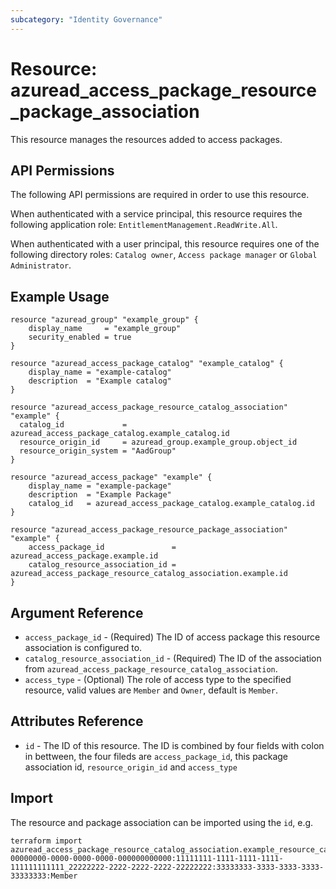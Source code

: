 ```yaml
---
subcategory: "Identity Governance"
---
```


# Resource: azuread_access_package_resource_package_association
This resource manages the resources added to access packages.

## API Permissions
The following API permissions are required in order to use this resource.

When authenticated with a service principal, this resource requires the following application role: `EntitlementManagement.ReadWrite.All`.

When authenticated with a user principal, this resource requires one of the following directory roles: `Catalog owner`, `Access package manager` or `Global Administrator`.

## Example Usage
```
resource "azuread_group" "example_group" {
	display_name     = "example_group"
	security_enabled = true
}

resource "azuread_access_package_catalog" "example_catalog" {
	display_name = "example-catalog"	
  	description  = "Example catalog"
}

resource "azuread_access_package_resource_catalog_association" "example" {
  catalog_id             = azuread_access_package_catalog.example_catalog.id
  resource_origin_id     = azuread_group.example_group.object_id
  resource_origin_system = "AadGroup"
}

resource "azuread_access_package" "example" {
	display_name = "example-package"
	description  = "Example Package"
	catalog_id   = azuread_access_package_catalog.example_catalog.id
}

resource "azuread_access_package_resource_package_association" "example" {
	access_package_id               = azuread_access_package.example.id
	catalog_resource_association_id = azuread_access_package_resource_catalog_association.example.id
}
```

## Argument Reference

* `access_package_id` - (Required) The ID of access package this resource association is configured to.
* `catalog_resource_association_id` - (Required) The ID of the association from `azuread_access_package_resource_catalog_association`.
* `access_type` - (Optional) The role of access type to the specified resource, valid values are `Member` and `Owner`, default is `Member`.

## Attributes Reference
* `id` - The ID of this resource. The ID is combined by four fields with colon in bettween, the four fileds are `access_package_id`, this package association id, `resource_origin_id` and `access_type`

## Import

The resource and package association can be imported using the `id`, e.g.

```
terraform import azuread_access_package_resource_catalog_association.example_resource_catalog_association 00000000-0000-0000-0000-000000000000:11111111-1111-1111-1111-111111111111_22222222-2222-2222-2222-22222222:33333333-3333-3333-3333-33333333:Member
```



